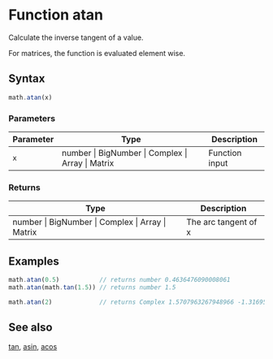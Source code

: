 <!-- Note: This file is automatically generated from source code comments. Changes made in this file will be overridden. -->

# Function atan

Calculate the inverse tangent of a value.

For matrices, the function is evaluated element wise.


## Syntax

```js
math.atan(x)
```

### Parameters

Parameter | Type | Description
--------- | ---- | -----------
`x` | number &#124; BigNumber &#124; Complex &#124; Array &#124; Matrix | Function input

### Returns

Type | Description
---- | -----------
number &#124; BigNumber &#124; Complex &#124; Array &#124; Matrix | The arc tangent of x


## Examples

```js
math.atan(0.5)           // returns number 0.4636476090008061
math.atan(math.tan(1.5)) // returns number 1.5

math.atan(2)             // returns Complex 1.5707963267948966 -1.3169578969248166 i
```


## See also

[tan](tan.md),
[asin](asin.md),
[acos](acos.md)
